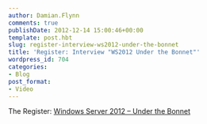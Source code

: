 ```yaml
---
author: Damian.Flynn
comments: true
publishDate: 2012-12-14 15:00:46+00:00
template: post.hbt
slug: register-interview-ws2012-under-the-bonnet
title: 'Register: Interview "WS2012 Under the Bonnet"'
wordpress_id: 704
categories:
- Blog
post_format:
- Video
---
```


The Register: [Windows Server 2012 – Under the Bonnet](http://www.youtube.com/watch?v=g9nGEx5XXwc)
